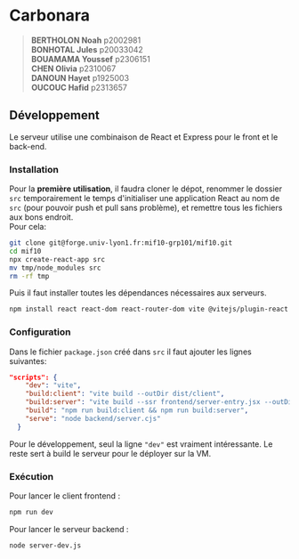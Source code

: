 # Carbonara
> **BERTHOLON Noah** p2002981<br>
> **BONHOTAL Jules** p20033042<br>
> **BOUAMAMA Youssef** p2306151<br>
> **CHEN Olivia** p2310067<br>
> **DANOUN Hayet** p1925003<br>
> **OUCOUC Hafid** p2313657<br>

## Développement
Le serveur utilise une combinaison de React et Express pour le front et le back-end.

### Installation

Pour la **première utilisation**, il faudra cloner le dépot, renommer le dossier `src` temporairement le temps d'initialiser une application React au nom de `src` (pour pouvoir push et pull sans problème), et remettre tous les fichiers aux bons endroit.<br>
Pour cela: 

```bash
git clone git@forge.univ-lyon1.fr:mif10-grp101/mif10.git
cd mif10
npx create-react-app src
mv tmp/node_modules src
rm -rf tmp
```

Puis il faut installer toutes les dépendances nécessaires aux serveurs.

```bash
npm install react react-dom react-router-dom vite @vitejs/plugin-react express cors prop-types node-fetch@2 axios pg react-chartjs-2
```

### Configuration

Dans le fichier `package.json` créé dans `src` il faut ajouter les lignes suivantes:

```json
"scripts": {
    "dev": "vite",
    "build:client": "vite build --outDir dist/client",
    "build:server": "vite build --ssr frontend/server-entry.jsx --outDir dist/server",
    "build": "npm run build:client && npm run build:server",
    "serve": "node backend/server.cjs"
  }
```

Pour le développement, seul la ligne `"dev"` est vraiment intéressante. Le reste sert à build le serveur pour le déployer sur la VM.

### Exécution

Pour lancer le client frontend :
```bash
npm run dev
```

Pour lancer le serveur backend :
```bash
node server-dev.js
```